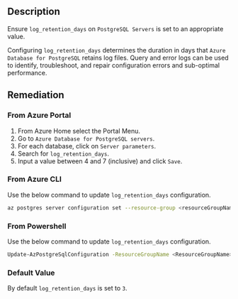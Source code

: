 ## Description

Ensure `log_retention_days` on `PostgreSQL Servers` is set to an appropriate value.

Configuring `log_retention_days` determines the duration in days that `Azure Database for PostgreSQL` retains log files. Query and error logs can be used to identify, troubleshoot, and repair configuration errors and sub-optimal performance.

## Remediation

### From Azure Portal

1. From Azure Home select the Portal Menu.
2. Go to `Azure Database for PostgreSQL servers`.
3. For each database, click on `Server parameters`.
4. Search for `log_retention_days`.
5. Input a value between 4 and 7 (inclusive) and click `Save`.

### From Azure CLI

Use the below command to update `log_retention_days` configuration.

```bash
az postgres server configuration set --resource-group <resourceGroupName> --server-name <serverName> --name log_retention_days --value <4-7>
```

### From Powershell

Use the below command to update `log_retention_days` configuration.

```bash
Update-AzPostgreSqlConfiguration -ResourceGroupName <ResourceGroupName> - ServerName <ServerName> -Name log_retention_days -Value <4-7>
```

### Default Value

By default `log_retention_days` is set to `3`.
